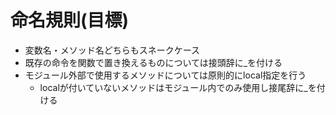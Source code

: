 # 命名規則(目標)

- 変数名・メソッド名どちらもスネークケース
- 既存の命令を関数で置き換えるものについては接頭辞に_を付ける
- モジュール外部で使用するメソッドについては原則的にlocal指定を行う
  - localが付いていないメソッドはモジュール内でのみ使用し接尾辞に_を付ける
